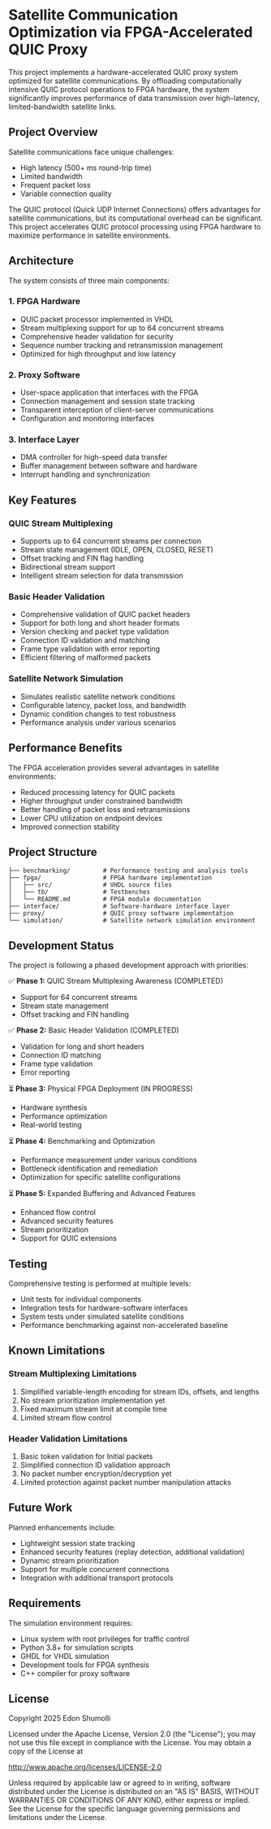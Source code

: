 # Satellite Communication Optimization via FPGA-Accelerated QUIC Proxy

This project implements a hardware-accelerated QUIC proxy system optimized for satellite communications. By offloading computationally intensive QUIC protocol operations to FPGA hardware, the system significantly improves performance of data transmission over high-latency, limited-bandwidth satellite links.

## Project Overview

Satellite communications face unique challenges:
- High latency (500+ ms round-trip time)
- Limited bandwidth
- Frequent packet loss
- Variable connection quality

The QUIC protocol (Quick UDP Internet Connections) offers advantages for satellite communications, but its computational overhead can be significant. This project accelerates QUIC protocol processing using FPGA hardware to maximize performance in satellite environments.

## Architecture

The system consists of three main components:

### 1. FPGA Hardware
- QUIC packet processor implemented in VHDL
- Stream multiplexing support for up to 64 concurrent streams
- Comprehensive header validation for security
- Sequence number tracking and retransmission management
- Optimized for high throughput and low latency

### 2. Proxy Software
- User-space application that interfaces with the FPGA
- Connection management and session state tracking
- Transparent interception of client-server communications
- Configuration and monitoring interfaces

### 3. Interface Layer
- DMA controller for high-speed data transfer
- Buffer management between software and hardware
- Interrupt handling and synchronization

## Key Features

### QUIC Stream Multiplexing
- Supports up to 64 concurrent streams per connection
- Stream state management (IDLE, OPEN, CLOSED, RESET)
- Offset tracking and FIN flag handling
- Bidirectional stream support
- Intelligent stream selection for data transmission

### Basic Header Validation
- Comprehensive validation of QUIC packet headers
- Support for both long and short header formats
- Version checking and packet type validation
- Connection ID validation and matching
- Frame type validation with error reporting
- Efficient filtering of malformed packets

### Satellite Network Simulation
- Simulates realistic satellite network conditions
- Configurable latency, packet loss, and bandwidth
- Dynamic condition changes to test robustness
- Performance analysis under various scenarios

## Performance Benefits

The FPGA acceleration provides several advantages in satellite environments:
- Reduced processing latency for QUIC packets
- Higher throughput under constrained bandwidth
- Better handling of packet loss and retransmissions
- Lower CPU utilization on endpoint devices
- Improved connection stability

## Project Structure

```
├── benchmarking/         # Performance testing and analysis tools
├── fpga/                 # FPGA hardware implementation
│   ├── src/              # VHDL source files
│   ├── tb/               # Testbenches
│   └── README.md         # FPGA module documentation
├── interface/            # Software-hardware interface layer
├── proxy/                # QUIC proxy software implementation
└── simulation/           # Satellite network simulation environment
```

## Development Status

The project is following a phased development approach with priorities:

✅ **Phase 1:** QUIC Stream Multiplexing Awareness (COMPLETED)
  - Support for 64 concurrent streams
  - Stream state management
  - Offset tracking and FIN handling

✅ **Phase 2:** Basic Header Validation (COMPLETED)
  - Validation for long and short headers
  - Connection ID matching
  - Frame type validation
  - Error reporting

⏳ **Phase 3:** Physical FPGA Deployment (IN PROGRESS)
  - Hardware synthesis
  - Performance optimization
  - Real-world testing

⏳ **Phase 4:** Benchmarking and Optimization
  - Performance measurement under various conditions
  - Bottleneck identification and remediation
  - Optimization for specific satellite configurations

⏳ **Phase 5:** Expanded Buffering and Advanced Features
  - Enhanced flow control
  - Advanced security features
  - Stream prioritization
  - Support for QUIC extensions

## Testing

Comprehensive testing is performed at multiple levels:
- Unit tests for individual components
- Integration tests for hardware-software interfaces
- System tests under simulated satellite conditions
- Performance benchmarking against non-accelerated baseline

## Known Limitations

### Stream Multiplexing Limitations
1. Simplified variable-length encoding for stream IDs, offsets, and lengths
2. No stream prioritization implementation yet
3. Fixed maximum stream limit at compile time
4. Limited stream flow control

### Header Validation Limitations
1. Basic token validation for Initial packets
2. Simplified connection ID validation approach
3. No packet number encryption/decryption yet
4. Limited protection against packet number manipulation attacks

## Future Work

Planned enhancements include:
- Lightweight session state tracking
- Enhanced security features (replay detection, additional validation)
- Dynamic stream prioritization
- Support for multiple concurrent connections
- Integration with additional transport protocols

## Requirements

The simulation environment requires:
- Linux system with root privileges for traffic control
- Python 3.8+ for simulation scripts
- GHDL for VHDL simulation
- Development tools for FPGA synthesis
- C++ compiler for proxy software

## License

Copyright 2025 Edon Shumolli

Licensed under the Apache License, Version 2.0 (the "License");
you may not use this file except in compliance with the License.
You may obtain a copy of the License at

http://www.apache.org/licenses/LICENSE-2.0

Unless required by applicable law or agreed to in writing, software
distributed under the License is distributed on an "AS IS" BASIS,
WITHOUT WARRANTIES OR CONDITIONS OF ANY KIND, either express or implied.
See the License for the specific language governing permissions and
limitations under the License.
